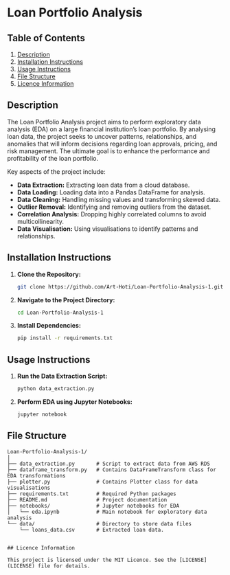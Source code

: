 # Loan Portfolio Analysis

## Table of Contents
1. [Description](#description)
2. [Installation Instructions](#installation-instructions)
3. [Usage Instructions](#usage-instructions)
4. [File Structure](#file-structure)
5. [Licence Information](#licence-information)

## Description

The Loan Portfolio Analysis project aims to perform exploratory data analysis (EDA) on a large financial institution’s loan portfolio. By analysing loan data, the project seeks to uncover patterns, relationships, and anomalies that will inform decisions regarding loan approvals, pricing, and risk management. The ultimate goal is to enhance the performance and profitability of the loan portfolio.

Key aspects of the project include:
- **Data Extraction:** Extracting loan data from a cloud database.
- **Data Loading:** Loading data into a Pandas DataFrame for analysis.
- **Data Cleaning:** Handling missing values and transforming skewed data.
- **Outlier Removal:** Identifying and removing outliers from the dataset.
- **Correlation Analysis:** Dropping highly correlated columns to avoid multicollinearity.
- **Data Visualisation:** Using visualisations to identify patterns and relationships.

## Installation Instructions

1. **Clone the Repository:**
    ```bash
    git clone https://github.com/Art-Hoti/Loan-Portfolio-Analysis-1.git
    ```

2. **Navigate to the Project Directory:**
    ```bash
    cd Loan-Portfolio-Analysis-1
    ```

3. **Install Dependencies:**
    ```bash
    pip install -r requirements.txt
    ```

## Usage Instructions

1. **Run the Data Extraction Script:**
    ```bash
    python data_extraction.py
    ```

2. **Perform EDA using Jupyter Notebooks:**
    ```bash
    jupyter notebook
    ```

## File Structure
```plaintext
Loan-Portfolio-Analysis-1/
│
├── data_extraction.py       # Script to extract data from AWS RDS
├── dataframe_transform.py   # Contains DataFrameTransform class for EDA transformations
├── plotter.py               # Contains Plotter class for data visualisations
├── requirements.txt         # Required Python packages
├── README.md                # Project documentation
├── notebooks/               # Jupyter notebooks for EDA
│   └── eda.ipynb            # Main notebook for exploratory data analysis
└── data/                    # Directory to store data files
    └── loans_data.csv       # Extracted loan data.


## Licence Information

This project is licensed under the MIT Licence. See the [LICENSE](LICENSE) file for details.

